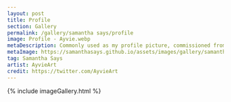 ```yaml
---
layout: post
title: Profile
section: Gallery
permalink: /gallery/samantha says/profile
image: Profile - Ayvie.webp
metaDescription: Commonly used as my profile picture, commissioned from AyvieArt.
metaImage: https://samanthasays.github.io/assets/images/gallery/samantha says/Profile - Ayvie.webp
tag: Samantha Says
artist: AyvieArt
credit: https://twitter.com/AyvieArt
---
```

{% include imageGallery.html %}